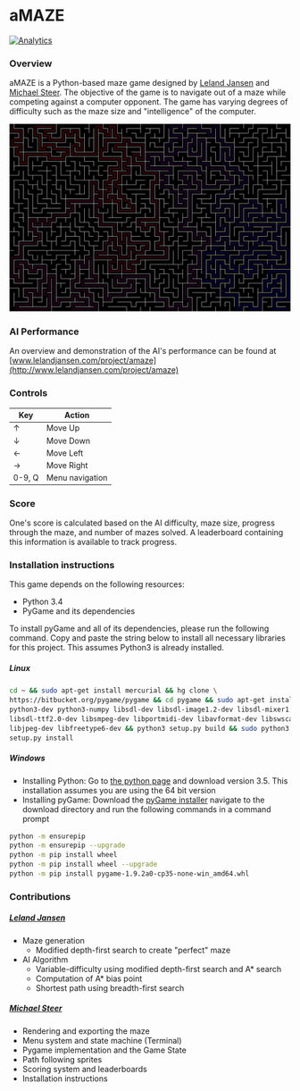 # aMAZE
[![Analytics](https://ga-beacon.appspot.com/UA-46915227-3/aMAZE)](https://github.com/igrigorik/ga-beacon)

### Overview
aMAZE is a Python-based maze game designed by
[Leland Jansen](https://github.com/lelandjansen) and
[Michael Steer](https://github.com/michaelsteer). The objective of the game is
to navigate out of a maze while competing against a computer opponent. The game
has varying degrees of difficulty such as the maze size and "intelligence" of
the computer.

![Randomly generated maze and "smart" AI path](/demo/6040ai.png)


### AI Performance
An overview and demonstration of the AI's performance can be found at
[www.lelandjansen.com/project/amaze](http://www.lelandjansen.com/project/amaze)


### Controls
Key | Action
--- | ---
↑ | Move Up
↓ | Move Down
← | Move Left
→ | Move Right
0-9, Q | Menu navigation


### Score
One's score is calculated based on the AI difficulty, maze size, progress
through the maze, and number of mazes solved. A leaderboard containing this
information is available to track progress.


### Installation instructions
This game depends on the following resources:
- Python 3.4
- PyGame and its dependencies

To install pyGame and all of its dependencies, please run the following command.
Copy and paste the string below to install all necessary libraries
for this project. This assumes Python3 is already installed.


##### Linux
```bash
cd ~ && sudo apt-get install mercurial && hg clone \
https://bitbucket.org/pygame/pygame && cd pygame && sudo apt-get install \
python3-dev python3-numpy libsdl-dev libsdl-image1.2-dev libsdl-mixer1.2-dev \
libsdl-ttf2.0-dev libsmpeg-dev libportmidi-dev libavformat-dev libswscale-dev \
libjpeg-dev libfreetype6-dev && python3 setup.py build && sudo python3 \
setup.py install
```

##### Windows
- Installing Python: Go to [the python page](https://python.org/downloads) and
download version 3.5. This installation assumes you are using the 64 bit version
- Installing pyGame: Download the
[pyGame installer](http://www.lfd.uci.edu/~gohlke/pythonlibs/th4jbnf9/pygame-1.9.2a0-cp35-none-win_amd64.whl)
navigate to the download directory and run the following commands in a command prompt
```bash
python -m ensurepip
python -m ensurepip --upgrade
python -m pip install wheel
python -m pip install wheel --upgrade
python -m pip install pygame-1.9.2a0-cp35-none-win_amd64.whl
```

### Contributions
##### [Leland Jansen](https://github.com/lelandjansen)
- Maze generation
   - Modified depth-first search to create "perfect" maze
- AI Algorithm
   - Variable-difficulty using modified depth-first search and A\* search
   - Computation of A\* bias point
   - Shortest path using breadth-first search

##### [Michael Steer](https://github.com/michaelsteer)
- Rendering and exporting the maze
- Menu system and state machine (Terminal)
- Pygame implementation and the Game State
- Path following sprites
- Scoring system and leaderboards
- Installation instructions
